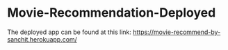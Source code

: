 # Movie-Recommendation-Deployed

The deployed app can be found at this link: https://movie-recommend-by-sanchit.herokuapp.com/
